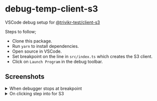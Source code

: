 # debug-temp-client-s3

VSCode debug setup for [@trivikr-test/client-s3](https://www.npmjs.com/package/@trivikr-test/client-s3)

Steps to follow;

- Clone this package.
- Run `yarn` to install dependencies.
- Open source in VSCode.
- Set breakpoint on the line in `src/index.ts` which creates the S3 client.
- Click on `Launch Program` in the debug toolbar.

## Screenshots

<details><summary>When debugger stops at breakpoint</summary>
<p>

![breakpoint](./screenshots/breakpoint.png)

</p>
</details>

<details><summary>On clicking step into for S3</summary>
<p>

![breakpoint](./screenshots/step-into-0.1.0.png)

</p>
</details>

